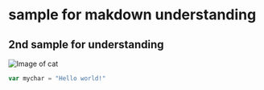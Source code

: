 # sample for makdown understanding
## 2nd sample for understanding
![Image of cat](https://octodex.github.com/images/yaktocat.png)
~~~ javascript
var mychar = "Hello world!"
~~~
